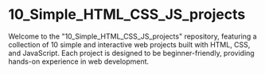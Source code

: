 # 10_Simple_HTML_CSS_JS_projects
Welcome to the "10_Simple_HTML_CSS_JS_projects" repository, featuring a collection of 10 simple and interactive web projects built with HTML, CSS, and JavaScript. Each project is designed to be beginner-friendly, providing hands-on experience in web development.
